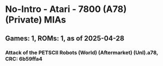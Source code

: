# No-Intro - Atari - 7800 (A78) (Private) MIAs
## Games: 1, ROMs: 1, as of 2025-04-28

### Attack of the PETSCII Robots (World) (Aftermarket) (Unl).a78, CRC: 6b59ffa4
